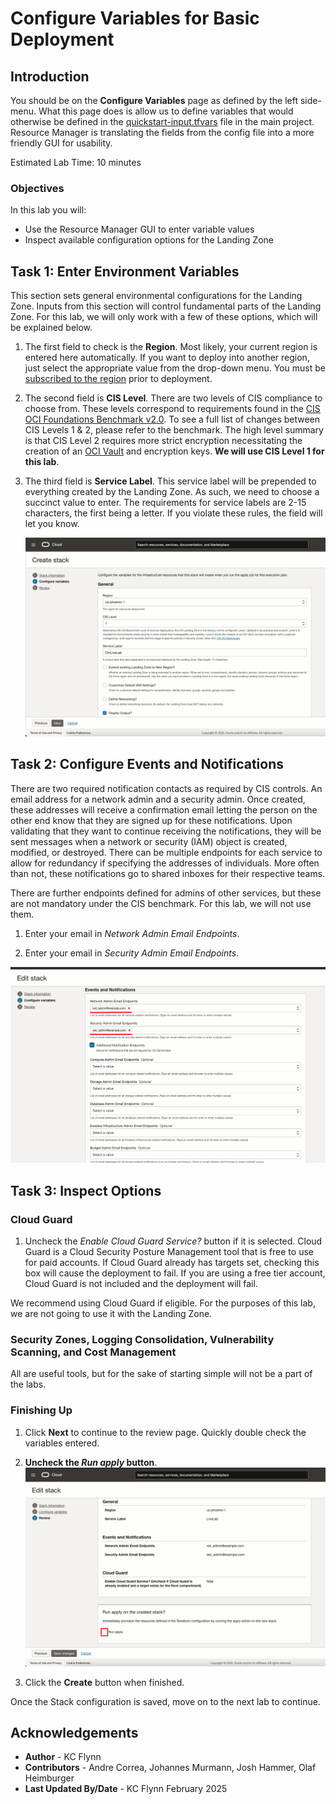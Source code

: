 # Configure Variables for Basic Deployment

## Introduction

You should be on the __Configure Variables__ page as defined by the left side-menu. What this page does is allow us to define variables that would otherwise be defined in the [quickstart-input.tfvars](https://github.com/oracle-quickstart/oci-cis-landingzone-quickstart/blob/main/config/quickstart-input.tfvars) file in the main project. Resource Manager is translating the fields from the config file into a more friendly GUI for usability.

Estimated Lab Time: 10 minutes

### Objectives

In this lab you will:

- Use the Resource Manager GUI to enter variable values
- Inspect available configuration options for the Landing Zone

## Task 1: Enter Environment Variables

This section sets general environmental configurations for the Landing Zone. Inputs from this section will control fundamental parts of the Landing Zone. For this lab, we will only work with a few of these options, which will be explained below.

1. The first field to check is the __Region__. Most likely, your current region is entered here automatically. If you want to deploy into another region, just select the appropriate value from the drop-down menu. You must be [subscribed to the region](https://docs.oracle.com/en-us/iaas/Content/Identity/Tasks/managingregions.htm#uconsole) prior to deployment.
1. The second field is __CIS Level__. There are two levels of CIS compliance to choose from. These levels correspond to requirements found in the [CIS OCI Foundations Benchmark v2.0](https://www.cisecurity.org/benchmark/oracle_cloud/). To see a full list of changes between CIS Levels 1 & 2, please refer to the benchmark. The high level summary is that CIS Level 2 requires more strict encryption necessitating the creation of an [OCI Vault](https://docs.oracle.com/en-us/iaas/Content/KeyManagement/Concepts/keyoverview.htm) and encryption keys. __We will use CIS Level 1 for this lab__.

1. The third field is __Service Label__. This service label will be prepended to everything created by the Landing Zone. As such, we need to choose a succinct value to enter. The requirements for service labels are 2-15 characters, the first being a letter. If you violate these rules, the field will let you know.

    ![The Environment Menu Options](images/environment-menu.png "Environment Menu Options")

## Task 2: Configure Events and Notifications

There are two required notification contacts as required by CIS controls. An email address for a network admin and a security admin. Once created, these addresses will receive a confirmation email letting the person on the other end know that they are signed up for these notifications. Upon validating that they want to continue receiving the notifications, they will be sent messages when a network or security (IAM) object is created, modified, or destroyed. There can be multiple endpoints for each service to allow for redundancy if specifying the addresses of individuals. More often than not, these notifications go to shared inboxes for their respective teams.

There are further endpoints defined for admins of other services, but these are not mandatory under the CIS benchmark. For this lab, we will not use them.

1. Enter your email in _Network Admin Email Endpoints_.

2. Enter your email in _Security Admin Email Endpoints_.

![Events and Notifications Options](images/events-notifications.png "Admin Endpoints Menu")

## Task 3: Inspect Options

### Cloud Guard

1. Uncheck the _Enable Cloud Guard Service?_ button if it is selected. Cloud Guard is a Cloud Security Posture Management tool that is free to use for paid accounts. If Cloud Guard already has targets set, checking this box will cause the deployment to fail. If you are using a free tier account, Cloud Guard is not included and the deployment will fail.

We recommend using Cloud Guard if eligible. For the purposes of this lab, we are not going to use it with the Landing Zone.

### Security Zones, Logging Consolidation, Vulnerability Scanning, and Cost Management

All are useful tools, but for the sake of starting simple will not be a part of the labs.

### Finishing Up

1. Click __Next__ to continue to the review page. Quickly double check the variables entered.

2. __Uncheck the _Run apply_ button__.
![Apply Button](images/apply-button.png "Uncheck the Run apply button")

3. Click the __Create__ button when finished.

Once the Stack configuration is saved, move on to the next lab to continue.

## Acknowledgements

- __Author__ - KC Flynn
- __Contributors__ - Andre Correa, Johannes Murmann, Josh Hammer, Olaf Heimburger
- __Last Updated By/Date__ - KC Flynn February 2025
